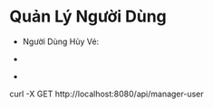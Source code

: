 # Quản Lý Người Dùng

 - Người Dùng Hủy Vé:
 + 
 - 
curl -X GET http://localhost:8080/api/manager-user
